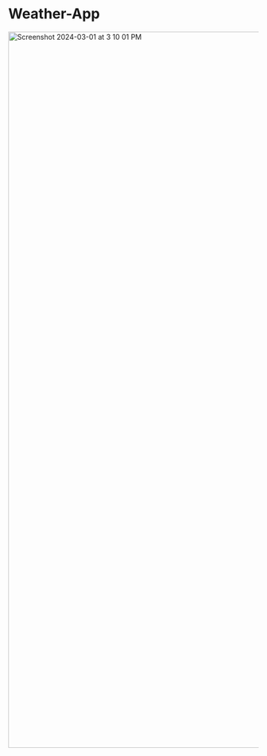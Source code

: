 # Weather-App

<img width="1440" alt="Screenshot 2024-03-01 at 3 10 01 PM" src="https://github.com/VishMenon23/Weather-App/assets/122495446/74616a48-3c38-40cd-855e-779ccff03c1b">
